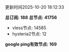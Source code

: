 更新时间2025-10-20 18:12:33

**总订阅: 188**
**总节点: 41756**
- vless节点: 14585
- hysteria2节点: 12

**google ping有效节点: 169**
